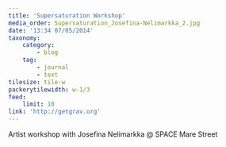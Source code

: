 ```yaml
---
title: 'Supersaturation Workshop'
media_order: Supersaturation_Josefina-Nelimarkka_2.jpg
date: '13:34 07/05/2014'
taxonomy:
    category:
        - blog
    tag:
        - journal
        - text
tilesize: tile-w
packerytilewidth: w-1/3
feed:
    limit: 10
link: 'http://getgrav.org'
---
```


Artist workshop with Josefina Nelimarkka @ SPACE Mare Street
